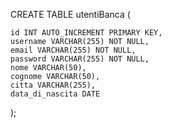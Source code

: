 CREATE TABLE utentiBanca (

    id INT AUTO_INCREMENT PRIMARY KEY,
    username VARCHAR(255) NOT NULL,
    email VARCHAR(255) NOT NULL,
    password VARCHAR(255) NOT NULL,
    nome VARCHAR(50),
    cognome VARCHAR(50),
    citta VARCHAR(255),
    data_di_nascita DATE

);